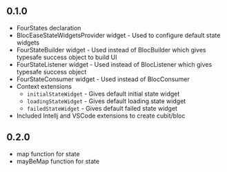## 0.1.0
- FourStates declaration
- BlocEaseStateWidgetsProvider widget - Used to configure default state widgets
- FourStateBuilder widget - Used instead of BlocBuilder which gives typesafe success object to build UI
- FourStateListener widget - Used instead of BlocListener which gives typesafe success object
- FourStateConsumer widget - Used instead of BlocConsumer
- Context extensions
  - `initialStateWidget` - Gives default initial state widget
  - `loadingStateWidget` - Gives default loading state widget
  - `failedStateWidget` - Gives default failed state widget
- Included Intellj and VSCode extensions to create cubit/bloc

## 0.2.0
- map function for state
- mayBeMap function for state